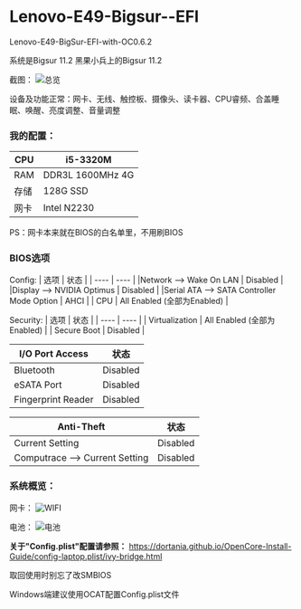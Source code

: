 # Lenovo-E49-Bigsur--EFI

 Lenovo-E49-BigSur-EFI-with-OC0.6.2
 
 系统是Bigsur 11.2 黑果小兵上的Bigsur 11.2
 
 截图：
 ![总览](https://user-images.githubusercontent.com/95116110/167303238-ef21def1-3f5f-45c7-ad5c-7f13b780d258.png)

设备及功能正常：网卡、无线、触控板、摄像头、读卡器、CPU睿频、合盖睡眠、唤醒、亮度调整、音量调整

### 我的配置：
| CPU | i5-3320M |
| ---- | ---- |
| RAM | DDR3L 1600MHz 4G |
| 存储 | 128G SSD |
| 网卡 | Intel N2230 |  

PS：网卡本来就在BIOS的白名单里，不用刷BIOS

### BIOS选项

Config:
| 选项 | 状态 |
| ---- | ---- |
|Network --> Wake On LAN | Disabled |
|Display --> NVIDIA Optimus | Disabled |
|Serial ATA --> SATA Controller Mode Option | AHCI |
| CPU | All Enabled (全部为Enabled) |

Security:
| 选项 | 状态 |
| ---- | ---- |
| Virtualization | All Enabled (全部为Enabled) |
| Secure Boot | Disabled |


| I/O Port Access | 状态 |
| ---- | ---- |
| Bluetooth | Disabled |
| eSATA Port | Disabled |
| Fingerprint Reader | Disabled |

| Anti-Theft | 状态 |
| ---- | ---- |
| Current Setting | Disabled |
| Computrace --> Current Setting | Disabled |


### 系统概览：
网卡：
![WIFI](https://user-images.githubusercontent.com/95116110/167303262-f62e0d32-bc7f-4b8c-bfef-a4e72f20e50a.png)

电池：
![电池](https://user-images.githubusercontent.com/95116110/167303278-b9edec4e-3067-47fc-b7f6-2d8bfe7c0959.png)

**关于"Config.plist"配置请参照：**
https://dortania.github.io/OpenCore-Install-Guide/config-laptop.plist/ivy-bridge.html

取回使用时别忘了改SMBIOS 

Windows端建议使用OCAT配置Config.plist文件
